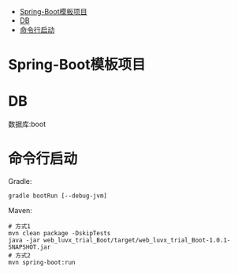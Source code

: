 <!-- TOC -->

- [Spring-Boot模板项目](#spring-boot模板项目)
- [DB](#db)
- [命令行启动](#命令行启动)

<!-- /TOC -->
# Spring-Boot模板项目

# DB

数据库:boot

# 命令行启动

Gradle:
```
gradle bootRun [--debug-jvm]
```

Maven:
```shell
# 方式1
mvn clean package -DskipTests
java -jar web_luvx_trial_Boot/target/web_luvx_trial_Boot-1.0.1-SNAPSHOT.jar
# 方式2
mvn spring-boot:run
```